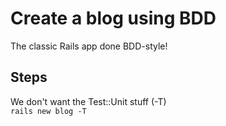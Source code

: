 # Create a blog using BDD

The classic Rails app done BDD-style!

## Steps

We don't want the Test::Unit stuff (-T)  
`rails new blog -T`
